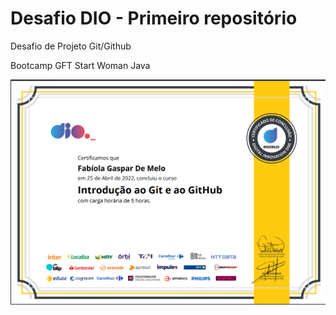 # Desafio DIO - Primeiro repositório 
Desafio de Projeto Git/Github

Bootcamp GFT Start Woman Java



![](certificado.png)


